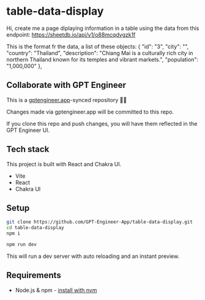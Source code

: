 # table-data-display

Hi, create me a page diplaying information in a table using the data from this endpoint: 
https://sheetdb.io/api/v1/o88mcqdvgzk1f

This is the format fr the data, a list of these objects: 
{
"id": "3",
"city": "",
"country": "Thailand",
"description": "Chiang Mai is a culturally rich city in northern Thailand known for its temples and vibrant markets.",
"population": "1,000,000"
},

## Collaborate with GPT Engineer

This is a [gptengineer.app](https://gptengineer.app)-synced repository 🌟🤖

Changes made via gptengineer.app will be committed to this repo.

If you clone this repo and push changes, you will have them reflected in the GPT Engineer UI.

## Tech stack

This project is built with React and Chakra UI.

- Vite
- React
- Chakra UI

## Setup

```sh
git clone https://github.com/GPT-Engineer-App/table-data-display.git
cd table-data-display
npm i
```

```sh
npm run dev
```

This will run a dev server with auto reloading and an instant preview.

## Requirements

- Node.js & npm - [install with nvm](https://github.com/nvm-sh/nvm#installing-and-updating)
